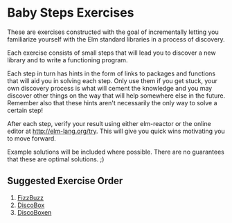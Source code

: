 # Baby Steps Exercises

These are exercises constructed with the goal of incrementally letting you familiarize yourself with the Elm standard libraries in a process of discovery.

Each exercise consists of small steps that will lead you to discover a new library and to write a functioning program.

Each step in turn has hints in the form of links to packages and functions that will aid you in solving each step. Only use them if you get stuck, your own discovery process is what will cement the knowledge and you may discover other things on the way that will help somewhere else in the future. Remember also that these hints aren't necessarily the only way to solve a certain step!

After each step, verify your result using either elm-reactor or the online editor at http://elm-lang.org/try. This will give you quick wins motivating you to move forward.

Example solutions will be included where possible. There are no guarantees that these are optimal solutions. ;)

## Suggested Exercise Order

1. [FizzBuzz](fizzbuzz/)
2. [DiscoBox](disco-box/)
3. [DiscoBoxen](disco-boxen/)

